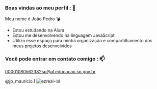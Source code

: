 ### Boas vindas ao meu perfil : 💙

Meu nome é João Pedro 💣

- Estou estudando na Alura
- Estou me desenvolvendo na linguagem JavaScript
- Utilizo esse espaço para minha organização e compartilhamento dos meus projetos desenvolvidos
  
### Você pode entrar em contato comigo : 📫

00001080562382sp@al.educacao.sp.gov.br

@jp_mauricio.1
![ezreal-lol](https://github.com/Shoyosan432/Shoyosan432/assets/169152875/04784217-b2c8-4cb0-a80f-7e91fae04566)
